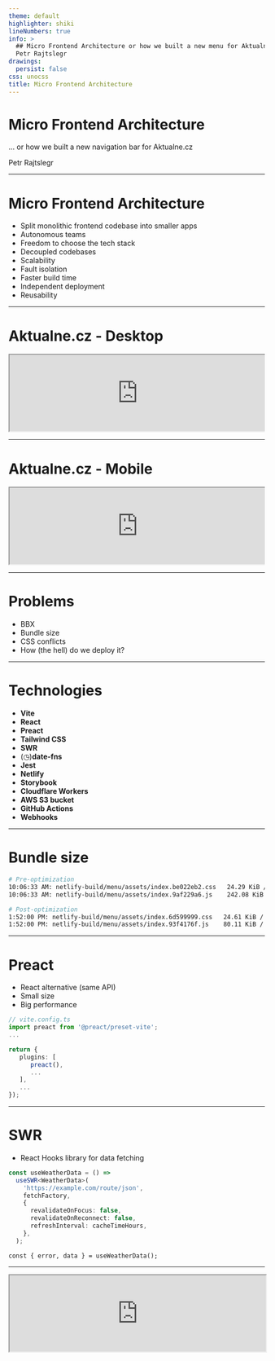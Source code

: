 ```yaml
---
theme: default
highlighter: shiki
lineNumbers: true
info: >
  ## Micro Frontend Architecture or how we built a new menu for Aktualne.cz by
  Petr Rajtslegr
drawings:
  persist: false
css: unocss
title: Micro Frontend Architecture
---
```


# Micro Frontend Architecture

<p class="opacity-50">
... or how we built a new navigation bar for Aktualne.cz

Petr Rajtslegr
</p>

<div class="abs-br m-6 flex gap-2">
  <a href="https://github.com/rajtslegr" target="_blank" alt="GitHub"
    class="text-xl icon-btn opacity-50 !border-none !hover:text-white">
    <carbon-logo-github />
  </a>
</div>

<!--
Případová studie 
- jak to vlastně začlo? 
- od produktu přišlo zadání, udělejte nové menu
- máme k dispozici návrh - figma
-->

---

# Micro Frontend Architecture

<v-clicks>

- Split monolithic frontend codebase into smaller apps
- Autonomous teams
- Freedom to choose the tech stack
- Decoupled codebases
- Scalability
- Fault isolation
- Faster build time
- Independent deployment
- Reusability

</v-clicks>

<!--
Co to vlastně je micro fronted architekru a k čemu to je dobrý
- základní myšelenka - rozdělení monolitu do menších aplikací
- každou micro servicu může teda zpravovat autonomní tým
- máme decouplovanou codebase
- jednodušší škálování a iterace
- máme izolované chyby, neovlivňují zbytek systému
- zrychlujeme build, nemusíme buildit celou aplikaci
- k tomu se váže nezávislý deployment
- znovu použitelnost micro-service
-->

---

# Aktualne.cz - Desktop

<div class="wrap">
  <iframe src="https://aktualne.cz" class="h-124"></iframe>
</div>

<style>
  .wrap {
    overflow: hidden;
  }

  iframe {
    width: 200% !important;
    transform: scale(0.5);
    transform-origin: 0 0;
  }
</style>

<!-- 
- kdo neví o co jde, ukázka jak menu vypadá
- dneska už v produkci
- lišta
- otvírá se nějaká plachta
- vyhledávací input s animací
- svátky
- počasí (2h - refresh)

-->

---

# Aktualne.cz - Mobile

<div class="wrap">
  <iframe src="https://aktualne.cz" class="w-full h-62"></iframe>
</div>

<style>
  .wrap {
    overflow: hidden;
  }

  iframe {
    width: 100% !important;
    transform: scale(1);
    transform-origin: 0 0;
  }
</style>

<!--
- mobilní verze
- menu je samozřejmě responzivní
-->

---

# Problems

<v-clicks>

- BBX
- Bundle size
- CSS conflicts
- How (the hell) do we deploy it?

</v-clicks>

<!--
Co jsme se řešili za problémy?
- **CLICK**
- BBX, šifra mistra leonarda
- není to moc pěkný developer experience
- věděli jsme, že totožné menu budeme potřebovat i jinde (Blogy)
- **CLICK**
- frontend, bude to asi dost velké, dokážeme to vůbec udělat menší?
- **CLICK**
- konflikty v css
- globální resety
- obousměrné konflikty
- **CLICK**
- jak to vlastně sakra nasadíme?
- to bude asi to nejzajímavější..
-->

---

# Technologies

<v-clicks>

- <logos-vitejs /> **Vite**
- <logos-react /> **React**
- <logos-preact /> **Preact**
- <logos-tailwindcss-icon /> **Tailwind CSS**
- <logos-swr class="bg-gray rounded p-0.5" /> **SWR**
- <span class="w-[1.2em] h-[1.2em] mr-0.6 text-[#770c56]">(◷)</span>**date-fns**
- <logos-jest /> **Jest**
- <logos-netlify /> **Netlify**
- <logos-storybook-icon /> **Storybook**
- <logos-cloudflare-workers-icon /> **Cloudflare Workers**
- <logos-aws-s3 /> **AWS S3 bucket**
- <logos-github-actions /> **GitHub Actions**
- <logos-webhooks /> **Webhooks**

</v-clicks>

<!--
Co jsme použili za technologie, dál si řekneme víc...
- **CLICK**
- Bundler, alternativa k CRA
- používá rollup
- od VUE core týmu, velká podpora open-source komunity
- Vanila JS, React, Vue, Svelte nebo třeba lit
- super DX, hlavně HMR
- plně natypováno, TS out-of-the-box
- **CLICK**
- náš weapon of choice
- asi není co dodávat
- **CLICK**
- ještě si řekneme víc
- **CLICK**
- známe z minulého dev-sharingu
- **CLICK**
- hooky pro data fetching
- proč sosání počasí
- **CLICK**
- alternative k moment.js (deprecated), doporučuju
- generování svá†ku
- **CLICK**
- unit testing
- jak FE, tak Cloudflare Worker
- **CLICK**
- PR preview, storybook
- není tam produkční build, který tahá bundle
- **CLICK**
- pomocí níž řešíme deployment a produkční bundle
-->

---

# Bundle size

```bash {1-4|5-8}
# Pre-optimization
10:06:33 AM: netlify-build/menu/assets/index.be022eb2.css   24.29 KiB / gzip: 4.38 KiB
10:06:33 AM: netlify-build/menu/assets/index.9af229a6.js    242.08 KiB / gzip: 77.44 KiB

# Post-optimization
1:52:00 PM: netlify-build/menu/assets/index.6d599999.css   24.61 KiB / gzip: 4.34 KiB
1:52:00 PM: netlify-build/menu/assets/index.93f4176f.js    80.11 KiB / gzip: 30.91 KiB
```

<!--
- snížení pomocí optimalizací a prací s dependencies
-->

---

# Preact

<v-click>

- React alternative (same API)
- Small size
- Big performance

</v-click>

<v-click>

```ts
// vite.config.ts
import preact from '@preact/preset-vite';
...

return {
   plugins: [
      preact(),
      ...
   ],
   ...
});   
```

</v-click>

<!--
- alternative k Reactu (stejné API)
- **CLICK**
- small bundle
- 3kB gzip
- **CLICK**
- big performance
- **CLICK**
- vyžvejkne maximum z prohlížeče
- **CLICK**
- plugin pro Vite
- nice neřešíme, nahradí importy
- pozor na kompatibilitu, není asi ideální pro větší projekty
- Uber, mobilní verze svojí web app 
-->

---

# SWR

<v-click>

- React Hooks library for data fetching

</v-click>

<v-click>

```ts
const useWeatherData = () =>
  useSWR<WeatherData>(
    'https://example.com/route/json',
    fetchFactory,
    {
      revalidateOnFocus: false,
      revalidateOnReconnect: false,
      refreshInterval: cacheTimeHours,
    },
  );
```

</v-click>

<v-click>

```tsx
const { error, data } = useWeatherData();
```

</v-click>

<!-- 
- hooka pro tahání počasí
- alternative k react-query, kterou jsme použili původně
- od Vercelu, primárně pro klientskou hydrataci Next.js
- je menší
- nemá sice všechny feature, ale nepotřebujeme (jednoduchost ideál)
-->

---

<iframe class="w-full h-full" src="https://asset.stdout.cz/aktu-menu/stats.html" />

<!-- 
- takhle aktuálně vypadá analýza/metrika bundle
-->

---

# Styling conflicts

<v-click>

- Importants, scoped base CSS/normalization, prefixes  

</v-click>

<v-click>

```ts
// tailwind.config.js
module.exports = {
  important: true,
  corePlugins: {
    preflight: false,
  },
  prefix: 'am-',
  ...
}
```

</v-click>

<v-click>

```tsx
// Menu.tsx
...
<header
  className={clsx(
    'am-sticky am-top-0 am-h-14 am-w-full am-bg-primary-blue-100 lg:am-h-16',
    className,
  )}
>
...
```

</v-click>

<!-- 
- Toho jsme se báli docela hodně
- naštěstí Tailwind pomocí konfigurace jednoduše umožňuje
1) zapnout importanty 
2) vypnout base/normalizer/resety
3) zapnout prefixy
- **CLICK**
- takhle nějak to vypadá s prefixy
-->

---

# Cloudflare Workers

<v-clicks>

- Serverless code
- Edge functions
- V8 JavaScript Engine
- Browser Service Worker API
- Personalization
- Authorization
- KV Storage

</v-clicks>

---

# Deployment

<v-click>

- Merge to main branch

</v-click>

<v-click>

- GitHub Actions -> AWS S3 bucket

</v-click>

<v-click>

```yaml
- name: Deploy files to AWS S3
  run: |
    aws s3 sync \
      ./netlify-build/menu \
      s3://${{ env.AWS_BUCKET }}/${{ env.AWS_BUCKET_PREFIX }} \
      --cache-control max-age=604800
```

</v-click>

<v-click>

- GitHub Actions -> Webhook --> Cloudflare Worker

</v-click>

<v-click>

```yaml
- name: Send deploy webhook to Cloudflare worker
  if: success()
  run: |
    curl https://example.com/route/webhook \
      -H 'X-Github-Deploy-Event: success'
```

</v-click>

<!-- 
- Povíme si něco k deploy
- **CLICK**
- všechno začíná mergem to main větve v repositáři menu
- pomocí github uploadneme build do s-strojky
- **CLICK**
- a pingneme si cloudflare worker, aby věděl, že máme novou verzi
-->

---

# Deployment

- Cloudflare Worker

<v-click>

```js {all|3|9}
// menu/deploy.js
export const deployMenu = async () => {
  const menuHtml = await fetchRemoteMenu();

  if (!menuHtml) {
    return new Response('Cannot fetch.', { status: 502 });
  }

  await AKTU_STORE.put(menuKvKey, menuHtml);

  return new Response('Ok', { status: 200 });
};
```

</v-click>

<!-- 
Co se děje v tom workeru
- **CLICK**
- když víme, že máme novou verzi, menu si fetchneme a hodíme do KV storage
- **CLICK**
-->


---

# Deployment

- Cloudflare Worker

```js {all|8-11|7,14}
// menu/deploy.js
export const fetchRemoteMenu = async () => {
  try {
    const response = await fetch(menuUrl, {
      signal: AbortSignal.timeout(menuFetchTimeout),
    });
    const html = await response.text();
    const isResponseOk =
      isStatusOk(response) &&
      isContentTypeText(response) &&
      isMenuIncluded(html);

    if (isResponseOk) {
      return html;
    }
  } catch (error) {
    console.error(error);
  }
};
```
<!-- 
Takhle vypadá fetch funkce
- **CLICK**
- pokud projdou checky (200, jestli je to text a jestli je v tom co přijde to menu (komentář v index.html))
- **CLICK**
- tak ho vrátíme
-->

---

# HTML Rewriter

<v-clicks>

```js {all|3-4|7|10 }
// menu/rewrite.js
export const rewriteMenu = (request, cookies, response) => {
  const shouldRewriteMenu =
    isContentTypeText(response) && isSupportedBrowser(request);

  if (shouldRewriteMenu) {
    return menuRewriter.transform(response);
  }

  return response;
};
```

```js
const menuRewriter = new HTMLRewriter().on(
  '.worker-menu-replace',
  new MenuElementHandler(),
);
```

```html
<div id="header" n:class="menu, worker-menu-replace">
  ...
  {include 'menu-legacy.latte'}
  ...
```

</v-clicks>

<!--
HTML Rewriter -  jak název napovídá pomůže nám modifikovat response
- **CLICK**
- checkenem si podle user-agenta jestli podporujeme browser
- tak ho vrátíme
- **CLICK**
- jinak response nemodifikujeme, zůstane legacy menu
-->

---
class: 'text-center'
---

#  Thank you for your attention!

<div class="flex-col items-center">
  <div class="flex items-center justify-around">
    <Tweet class="w-72" id="1141771853574225920" />
    <Tweet class="w-72" id="1132493678730252288" />
  </div>
</div>

Made with [sli.dev](Slidev)

<!-- 
Díky za pozornost, haha sranda
- sli.dev - overkill a over-engineered prezentační framework :D
-->
